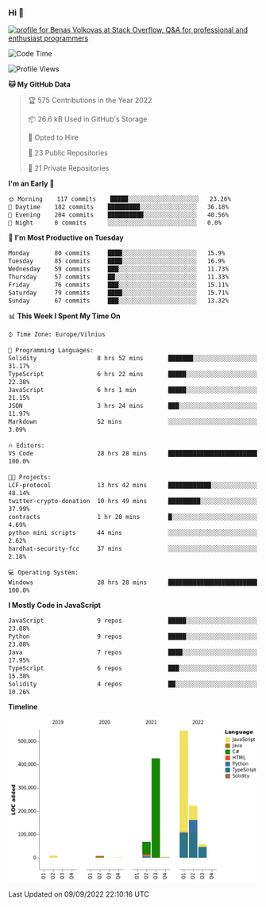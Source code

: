### Hi 👋
<a href="https://stackoverflow.com/users/14954249/benas-volkovas"><img src="https://stackoverflow.com/users/flair/14954249.png?theme=dark" width="208" height="58" alt="profile for Benas Volkovas at Stack Overflow, Q&amp;A for professional and enthusiast programmers" title="profile for Benas Volkovas at Stack Overflow, Q&amp;A for professional and enthusiast programmers"></a>

<!--START_SECTION:waka-->
![Code Time](http://img.shields.io/badge/Code%20Time-912%20hrs%2043%20mins-blue)

![Profile Views](http://img.shields.io/badge/Profile%20Views-0-blue)

**🐱 My GitHub Data** 

> 🏆 575 Contributions in the Year 2022
 > 
> 📦 26.6 kB Used in GitHub's Storage 
 > 
> 💼 Opted to Hire
 > 
> 📜 23 Public Repositories 
 > 
> 🔑 21 Private Repositories  
 > 
**I'm an Early 🐤** 

```text
🌞 Morning    117 commits    █████░░░░░░░░░░░░░░░░░░░░   23.26% 
🌆 Daytime    182 commits    █████████░░░░░░░░░░░░░░░░   36.18% 
🌃 Evening    204 commits    ██████████░░░░░░░░░░░░░░░   40.56% 
🌙 Night      0 commits      ░░░░░░░░░░░░░░░░░░░░░░░░░   0.0%

```
📅 **I'm Most Productive on Tuesday** 

```text
Monday       80 commits     ████░░░░░░░░░░░░░░░░░░░░░   15.9% 
Tuesday      85 commits     ████░░░░░░░░░░░░░░░░░░░░░   16.9% 
Wednesday    59 commits     ███░░░░░░░░░░░░░░░░░░░░░░   11.73% 
Thursday     57 commits     ██░░░░░░░░░░░░░░░░░░░░░░░   11.33% 
Friday       76 commits     ███░░░░░░░░░░░░░░░░░░░░░░   15.11% 
Saturday     79 commits     ████░░░░░░░░░░░░░░░░░░░░░   15.71% 
Sunday       67 commits     ███░░░░░░░░░░░░░░░░░░░░░░   13.32%

```


📊 **This Week I Spent My Time On** 

```text
⌚︎ Time Zone: Europe/Vilnius

💬 Programming Languages: 
Solidity                 8 hrs 52 mins       ███████░░░░░░░░░░░░░░░░░░   31.17% 
TypeScript               6 hrs 22 mins       █████░░░░░░░░░░░░░░░░░░░░   22.38% 
JavaScript               6 hrs 1 min         █████░░░░░░░░░░░░░░░░░░░░   21.15% 
JSON                     3 hrs 24 mins       ███░░░░░░░░░░░░░░░░░░░░░░   11.97% 
Markdown                 52 mins             ░░░░░░░░░░░░░░░░░░░░░░░░░   3.09%

🔥 Editors: 
VS Code                  28 hrs 28 mins      █████████████████████████   100.0%

🐱‍💻 Projects: 
LCF-protocol             13 hrs 42 mins      ████████████░░░░░░░░░░░░░   48.14% 
twitter-crypto-donation  10 hrs 49 mins      █████████░░░░░░░░░░░░░░░░   37.99% 
contracts                1 hr 20 mins        █░░░░░░░░░░░░░░░░░░░░░░░░   4.69% 
python mini scripts      44 mins             ░░░░░░░░░░░░░░░░░░░░░░░░░   2.62% 
hardhat-security-fcc     37 mins             ░░░░░░░░░░░░░░░░░░░░░░░░░   2.18%

💻 Operating System: 
Windows                  28 hrs 28 mins      █████████████████████████   100.0%

```

**I Mostly Code in JavaScript** 

```text
JavaScript               9 repos             █████░░░░░░░░░░░░░░░░░░░░   23.08% 
Python                   9 repos             █████░░░░░░░░░░░░░░░░░░░░   23.08% 
Java                     7 repos             ████░░░░░░░░░░░░░░░░░░░░░   17.95% 
TypeScript               6 repos             ███░░░░░░░░░░░░░░░░░░░░░░   15.38% 
Solidity                 4 repos             ██░░░░░░░░░░░░░░░░░░░░░░░   10.26%

```


**Timeline**

![Chart not found](https://raw.githubusercontent.com/BenasVolkovas/BenasVolkovas/main/charts/bar_graph.png) 


 Last Updated on 09/09/2022 22:10:16 UTC
<!--END_SECTION:waka-->
